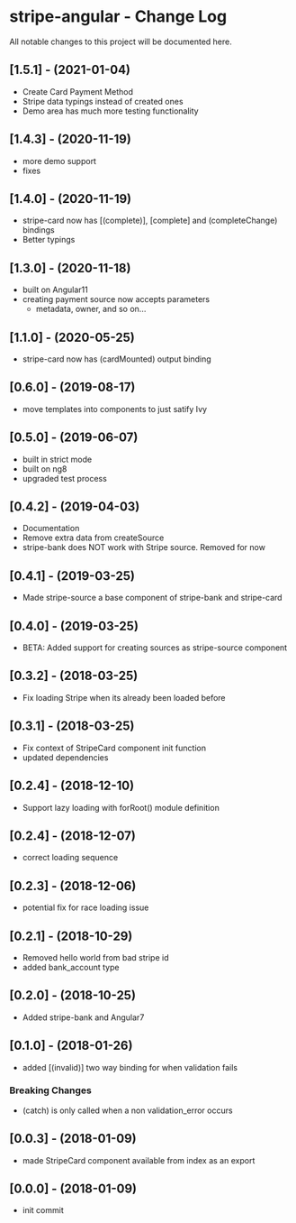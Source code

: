 # stripe-angular - Change Log
All notable changes to this project will be documented here.

## [1.5.1] - (2021-01-04)
- Create Card Payment Method
- Stripe data typings instead of created ones
- Demo area has much more testing functionality

## [1.4.3] - (2020-11-19)
- more demo support
- fixes
## [1.4.0] - (2020-11-19)
- stripe-card now has [(complete)], [complete] and (completeChange) bindings
- Better typings

## [1.3.0] - (2020-11-18)
- built on Angular11
- creating payment source now accepts parameters
  - metadata, owner, and so on...

## [1.1.0] - (2020-05-25)
- stripe-card now has (cardMounted) output binding

## [0.6.0] - (2019-08-17)
- move templates into components to just satify Ivy

## [0.5.0] - (2019-06-07)
- built in strict mode
- built on ng8
- upgraded test process

## [0.4.2] - (2019-04-03)
- Documentation
- Remove extra data from createSource
- stripe-bank does NOT work with Stripe source. Removed for now

## [0.4.1] - (2019-03-25)
- Made stripe-source a base component of stripe-bank and stripe-card

## [0.4.0] - (2019-03-25)
- BETA: Added support for creating sources as stripe-source component

## [0.3.2] - (2018-03-25)
- Fix loading Stripe when its already been loaded before

## [0.3.1] - (2018-03-25)
- Fix context of StripeCard component init function
- updated dependencies

## [0.2.4] - (2018-12-10)
- Support lazy loading with forRoot() module definition

## [0.2.4] - (2018-12-07)
- correct loading sequence

## [0.2.3] - (2018-12-06)
- potential fix for race loading issue

## [0.2.1] - (2018-10-29)
- Removed hello world from bad stripe id
- added bank_account type

## [0.2.0] - (2018-10-25)
- Added stripe-bank and Angular7

## [0.1.0] - (2018-01-26)
- added [(invalid)] two way binding for when validation fails
### Breaking Changes
- (catch) is only called when a non validation_error occurs

## [0.0.3] - (2018-01-09)
- made StripeCard component available from index as an export

## [0.0.0] - (2018-01-09)
- init commit